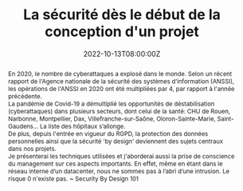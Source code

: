 ---
title: La sécurité dès le début de la conception d'un projet

event: Volcamp 2022
event_url: https://www.volcamp.io/

location: Clermont-Ferrand (Hall 32)
address:
  street: 32 Rue du Clos Four
  city: Clermont-Ferrand
  region: Auvergne-Rhône-Alpes
  postcode: '63100'
  country: France

summary: Penser une démarche préventive dès la phase de conception d'un projet
abstract: "En 2020, le nombre de cyberattaques a explosé dans le monde. Selon un récent rapport de l'Agence nationale de la sécurité des systèmes d’information (ANSSI), les opérations de l'ANSSI en 2020 ont été multipliées par 4, par rapport à l'année précédente.


La pandémie de Covid-19 a démultiplié les opportunités de déstabilisation (cyberattaques) dans plusieurs secteurs, dont celui de la santé: CHU de Rouen, Narbonne, Montpellier, Dax, Villefranche-sur-Saône, Oloron-Sainte-Marie, Saint-Gaudens... La liste des hôpitaux s’allonge.


De plus, depuis l'entrée en vigueur du RGPD, la protection des données personnelles ainsi que la sécurité 'by design' deviennent des sujets centraux dans nos projets.


Je présenterai les techniques utilisées et j'aborderai aussi la prise de conscience du management sur ces aspects importants.
En effet, même en étant dans le réseau interne d’un datacenter, nous ne sommes pas à l’abri d’une intrusion. Le risque 0 n'existe pas.
~ Security By Design 101"

date: "2022-10-13T08:00:00Z"
date_end: "2022-10-14T18:00:00Z"
all_day: false

publishDate: "2022-06-20T00:00:00Z"

authors: [David Aparicio]
tags: [Cybersécurité]

featured: false

image:
  caption: 'Crédits: [**Twitter**](https://mobile.twitter.com/VolcampIO/status/1517105508787933185/photo/1)'
  focal_point: Right

links:
- icon: binoculars
  icon_pack: fas
  name: Description
  url: https://www.volcamp.io/talks/22d1t4s3
- icon: comments
  icon_pack: fas
  name: Avis
  url: https://s.42l.fr/secvolcamp #https://openfeedback.io/TFLMZgjvWiu7YEqED1rO/2022-10-13/b7amWwjZhtVw59VzM854
url_code: ""
url_pdf: ""
url_slides: "talks/Volcamp2022_La_securite_des_la_conception.pdf"
url_video: "https://youtu.be/m12Sa2fB308"

slides: ""
projects: []
---